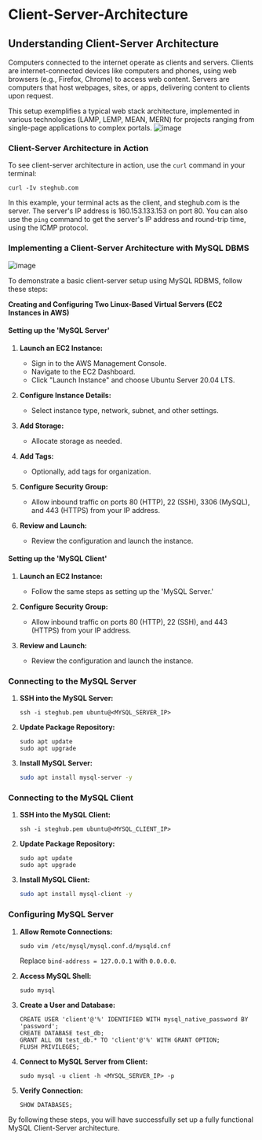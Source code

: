# Client-Server-Architecture
## Understanding Client-Server Architecture

Computers connected to the internet operate as clients and servers. Clients are internet-connected devices like computers and phones, using web browsers (e.g., Firefox, Chrome) to access web content. Servers are computers that host webpages, sites, or apps, delivering content to clients upon request.

This setup exemplifies a typical web stack architecture, implemented in various technologies (LAMP, LEMP, MEAN, MERN) for projects ranging from single-page applications to complex portals.
![image](https://github.com/user-attachments/assets/16b72912-e40e-4a76-8489-fb755793e47c)


### Client-Server Architecture in Action

To see client-server architecture in action, use the `curl` command in your terminal:

```
curl -Iv steghub.com
```

In this example, your terminal acts as the client, and steghub.com is the server. The server's IP address is 160.153.133.153 on port 80. You can also use the `ping` command to get the server's IP address and round-trip time, using the ICMP protocol.

### Implementing a Client-Server Architecture with MySQL DBMS

![image](https://github.com/user-attachments/assets/e4c37c58-1dec-4987-be6e-7fb1a2997157)


To demonstrate a basic client-server setup using MySQL RDBMS, follow these steps:

**Creating and Configuring Two Linux-Based Virtual Servers (EC2 Instances in AWS)**

#### Setting up the 'MySQL Server'

1. **Launch an EC2 Instance:**
   - Sign in to the AWS Management Console.
   - Navigate to the EC2 Dashboard.
   - Click "Launch Instance" and choose Ubuntu Server 20.04 LTS.

2. **Configure Instance Details:**
   - Select instance type, network, subnet, and other settings.

3. **Add Storage:**
   - Allocate storage as needed.

4. **Add Tags:**
   - Optionally, add tags for organization.

5. **Configure Security Group:**
   - Allow inbound traffic on ports 80 (HTTP), 22 (SSH), 3306 (MySQL), and 443 (HTTPS) from your IP address.

6. **Review and Launch:**
   - Review the configuration and launch the instance.

#### Setting up the 'MySQL Client'

1. **Launch an EC2 Instance:**
   - Follow the same steps as setting up the 'MySQL Server.'

2. **Configure Security Group:**
   - Allow inbound traffic on ports 80 (HTTP), 22 (SSH), and 443 (HTTPS) from your IP address.

3. **Review and Launch:**
   - Review the configuration and launch the instance.

### Connecting to the MySQL Server

1. **SSH into the MySQL Server:**

   ```
   ssh -i steghub.pem ubuntu@<MYSQL_SERVER_IP>
   ```

2. **Update Package Repository:**

   ```
   sudo apt update
   sudo apt upgrade
   ```

3. **Install MySQL Server:**

   ```sh
   sudo apt install mysql-server -y
   ```

### Connecting to the MySQL Client

1. **SSH into the MySQL Client:**

   ```
   ssh -i steghub.pem ubuntu@<MYSQL_CLIENT_IP>
   ```

2. **Update Package Repository:**

   ```
   sudo apt update
   sudo apt upgrade
   ```

3. **Install MySQL Client:**

   ```sh
   sudo apt install mysql-client -y
   ```

### Configuring MySQL Server

1. **Allow Remote Connections:**

   ```
   sudo vim /etc/mysql/mysql.conf.d/mysqld.cnf
   ```

   Replace `bind-address = 127.0.0.1` with `0.0.0.0`.

2. **Access MySQL Shell:**

   ```
   sudo mysql
   ```

3. **Create a User and Database:**

   ```
   CREATE USER 'client'@'%' IDENTIFIED WITH mysql_native_password BY 'password';
   CREATE DATABASE test_db;
   GRANT ALL ON test_db.* TO 'client'@'%' WITH GRANT OPTION;
   FLUSH PRIVILEGES;
   ```

4. **Connect to MySQL Server from Client:**

   ```
   sudo mysql -u client -h <MYSQL_SERVER_IP> -p
   ```

5. **Verify Connection:**

   ```
   SHOW DATABASES;
   ```

By following these steps, you will have successfully set up a fully functional MySQL Client-Server architecture.
